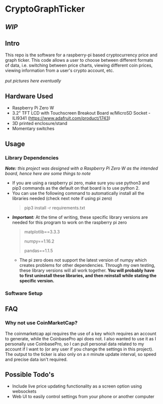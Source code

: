 # CryptoGraphTicker
## *WIP*
## Intro
This repo is the software for a raspberry-pi based cryptocurrency price and graph ticker. This code allows a user to
choose between different formats of data, i.e. switching between price charts, viewing different coin prices, viewing
information from a user's crypto account, etc.  
<br>*put pictures here eventually*

## Hardware Used
- Raspberry Pi Zero W
- 3.2" TFT LCD with Touchscreen Breakout Board w/MicroSD Socket - ILI9341 (https://www.adafruit.com/product/1743)
- 3D printed enclosure/stand
- Momentary switches

## Usage
### Library Dependencies
***Note:** this project was designed with a Raspberry Pi Zero W as the intended board, hence here are some things to note*
- If you are using a raspberry pi zero, make sure you use python3 and pip3 commands as the default on that board is to 
  use python 2.
- You can use the following command to automatically install all the libraries needed (check next note if using pi zero)
  >pip3 install -r requirements.txt
- ***Important:*** At the time of writing, these specific library versions are needed for this program to work on the
raspberry pi zero
  >matplotlib==3.3.3
  >
  >numpy==1.16.2
  > 
  >pandas==1.1.5
  - The pi zero does not support the latest version of numpy which creates problems for other dependencies. Through my
    own testing, these library versions will all work together. **You will probably have to first uninstall these
    libraries, and then reinstall while stating the specific version.**
    
### Software Setup

## FAQ
### Why not use CoinMarketCap?
The coinmarketcap api requires the use of a key which requires an account to generate, while the CoinbasePro api does 
not. I also wanted to use it as I personally use CoinbasePro, so I can pull personal data related to my account if
I want to (or any user if you change the settings in this project). The output to the ticker is also only on a *n* minute
update interval, so speed and precise data isn't required.

## Possible Todo's
- Include live price updating functionality as a screen option using websockets
- Web UI to easily control settings from your phone or another computer